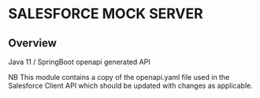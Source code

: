 # SALESFORCE MOCK SERVER

## Overview
Java 11 / SpringBoot openapi generated API

NB This module contains a copy of the openapi.yaml file used in the Salesforce Client API which should be updated with changes as applicable.

